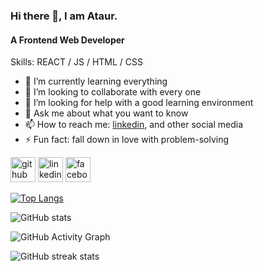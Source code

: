 ### Hi there 👋, I am Ataur.
#### A Frontend Web Developer

Skills: REACT / JS / HTML / CSS

- 🌱 I’m currently learning everything 
- 👯 I’m looking to collaborate with every one 
- 🤔 I’m looking for help with a good learning environment 
- 💬 Ask me about what you want to know 
- 📫 How to reach me: [linkedin](https://www.linkedin.com/in/ataur39n/), and other social media 
- ⚡ Fun fact: fall down in love with problem-solving 


[<img src='https://cdn.jsdelivr.net/npm/simple-icons@3.0.1/icons/github.svg' alt='github' height='40'>](https://github.com/ataur39n-sharif)  [<img src='https://cdn.jsdelivr.net/npm/simple-icons@3.0.1/icons/linkedin.svg' alt='linkedin' height='40'>](https://www.linkedin.com/in/ataur39n/)  [<img src='https://cdn.jsdelivr.net/npm/simple-icons@3.0.1/icons/facebook.svg' alt='facebook' height='40'>](https://www.facebook.com/ataur39n.sharif)  

[![Top Langs](https://github-readme-stats.vercel.app/api/top-langs/?username=ataur39n-sharif)](https://github.com/anuraghazra/github-readme-stats)

![GitHub stats](https://github-readme-stats.vercel.app/api?username=ataur39n-sharif&show_icons=true)  

![GitHub Activity Graph](https://activity-graph.herokuapp.com/graph?username=ataur39n-sharif)  

![GitHub streak stats](https://github-readme-streak-stats.herokuapp.com/?user=ataur39n-sharif)  

